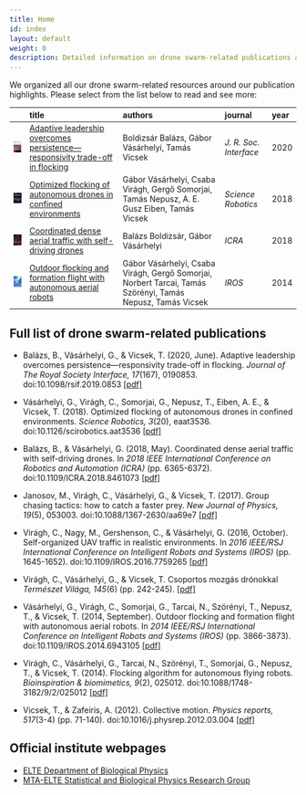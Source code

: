 ```yaml
---
title: Home
id: index
layout: default
weight: 0
description: Detailed information on drone swarm-related publications at ELTE Department of Biological Physics
---
```


We organized all our drone swarm-related resources around our publication highlights. Please select from the list below to read and see more:

|      | title | authors | journal | year |
| :--- | :---- | :------ | :------ | :--- |
| [<img src="assets/img/interface2020.jpg" alt="Interface 2020 June Cover" width="100" />](interface2020.md) | [Adaptive leadership overcomes persistence—responsivity trade-off in flocking](interface2020.md) | Boldizsár Balázs, Gábor Vásárhelyi, Tamás Vicsek | _J. R. Soc. Interface_ | 2020 |
| [<img src="assets/img/scirob2018.jpg" alt="Science Robotics 2018 July Cover" width="100" />](scirob2018.md) | [Optimized flocking of autonomous drones in confined environments](scirob2018.md) | Gábor Vásárhelyi, Csaba Virágh, Gergő Somorjai, Tamás Nepusz, A. E. Gusz Eiben, Tamás Vicsek | _Science Robotics_ | 2018 |
| [<img src="assets/img/icra2018.jpg" alt="ICRA2018" width="100" />](icra2018.md) | [Coordinated dense aerial traffic with self-driving drones](icra2018.md) | Balázs Boldizsár, Gábor Vásárhelyi | _ICRA_ | 2018 |
| [<img src="assets/img/iros2014.jpg" alt="IROS2014" width="100" />](iros2014.md) | [Outdoor flocking and formation flight with autonomous aerial robots](iros2014.md) | Gábor Vásárhelyi, Csaba Virágh, Gergő Somorjai, Norbert Tarcai, Tamás Szörényi, Tamás Nepusz, Tamás Vicsek | _IROS_ | 2014 |

## Full list of drone swarm-related publications

* Balázs, B., Vásárhelyi, G., & Vicsek, T. (2020, June). Adaptive leadership overcomes persistence—responsivity trade-off in flocking. _Journal of The Royal Society Interface, 17_(167), 0190853.
doi:10.1098/rsif.2019.0853
[[pdf]](https://hal.elte.hu/~vasarhelyi/doc/balazs2020adaptive.pdf)

* Vásárhelyi, G., Virágh, C., Somorjai, G., Nepusz, T., Eiben, A. E., & Vicsek, T. (2018). Optimized flocking of autonomous drones in confined environments. _Science Robotics, 3_(20), eaat3536.
doi:10.1126/scirobotics.aat3536
[[pdf]](https://hal.elte.hu/~vasarhelyi/doc/vasarhelyi2018optimized.pdf)

* Balázs, B., & Vásárhelyi, G. (2018, May). Coordinated dense aerial traffic with self-driving drones. In _2018 IEEE International Conference on Robotics and Automation (ICRA)_ (pp. 6365-6372).
doi:10.1109/ICRA.2018.8461073
[[pdf]](https://hal.elte.hu/~vasarhelyi/doc/balazs2018coordinated.pdf)

* Janosov, M., Virágh, C., Vásárhelyi, G., & Vicsek, T. (2017). Group chasing tactics: how to catch a faster prey. _New Journal of Physics, 19_(5), 053003.
doi:10.1088/1367-2630/aa69e7
[[pdf]](http://hal.elte.hu/~vasarhelyi/doc/janosov2017group.pdf)

* Virágh, C., Nagy, M., Gershenson, C., & Vásárhelyi, G. (2016, October). Self-organized UAV traffic in realistic environments. In _2016 IEEE/RSJ International Conference on Intelligent Robots and Systems (IROS)_ (pp. 1645-1652).
doi:10.1109/IROS.2016.7759265
[[pdf]](https://hal.elte.hu/~vasarhelyi/doc/viragh2016self.pdf)

* Virágh, C., Vásárhelyi, G., & Vicsek, T. Csoportos mozgás drónokkal _Természet Világa, 145_(6) (pp. 242-245).
[[pdf]](https://hal.elte.hu/~vasarhelyi/doc/viragh2014csoportos.pdf)

* Vásárhelyi, G., Virágh, C., Somorjai, G., Tarcai, N., Szörényi, T., Nepusz, T., & Vicsek, T. (2014, September). Outdoor flocking and formation flight with autonomous aerial robots. In _2014 IEEE/RSJ International Conference on Intelligent Robots and Systems (IROS)_ (pp. 3866-3873).
doi:10.1109/IROS.2014.6943105
[[pdf]](https://hal.elte.hu/~vasarhelyi/doc/vasarhelyi2014outdoor.pdf)

* Virágh, C., Vásárhelyi, G., Tarcai, N., Szörényi, T., Somorjai, G., Nepusz, T., & Vicsek, T. (2014). Flocking algorithm for autonomous flying robots. _Bioinspiration & biomimetics, 9_(2), 025012.
doi:10.1088/1748-3182/9/2/025012
[[pdf]](https://hal.elte.hu/~vasarhelyi/doc/viragh2014flocking.pdf)

* Vicsek, T., & Zafeiris, A. (2012). Collective motion. _Physics reports, 517_(3-4) (pp. 71-140).
doi:10.1016/j.physrep.2012.03.004
[[pdf]](https://arxiv.org/pdf/1010.5017)


## Official institute webpages

* [ELTE Department of Biological Physics](https://physics.elte.hu/en/BIO_research)
* [MTA-ELTE Statistical and Biological Physics Research Group](http://hal.elte.hu/)